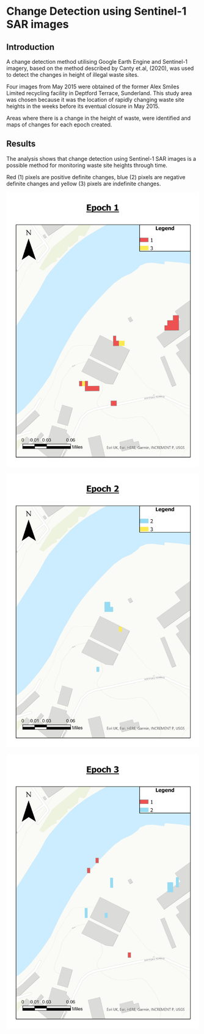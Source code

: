 # Change Detection using Sentinel-1 SAR images

## Introduction
A change detection method utilising Google Earth Engine and Sentinel-1 imagery, based on the method described by Canty et.al, (2020), was used to detect the changes in height of illegal waste sites. 

Four images from May 2015 were obtained of the former Alex Smiles Limited recycling facility in Deptford Terrace, Sunderland. This study area was chosen because it was the location of rapidly changing waste site heights in the weeks before its eventual closure in May 2015.

Areas where there is a change in the height of waste, were identified and maps of changes for each epoch created.

## Results

The analysis shows that change detection using Sentinel-1 SAR images is a possible method for monitoring waste site heights through time.

Red (1) pixels are positive definite changes, blue (2) pixels are negative definite changes and yellow (3) pixels are indefinite changes.

![alt text](https://github.com/Geospatial-Systems-CDT/r2d2-datastore/blob/main/Fire%20-%20Change%20Detection/Write%20Up/change_detection_epoch_1.png "Epoch 1")

![alt text](https://github.com/Geospatial-Systems-CDT/r2d2-datastore/blob/main/Fire%20-%20Change%20Detection/Write%20Up/change_detection_epoch_2.png "Epoch 2")

![alt text](https://github.com/Geospatial-Systems-CDT/r2d2-datastore/blob/main/Fire%20-%20Change%20Detection/Write%20Up/change_detection_epoch_3.png "Epoch 3")